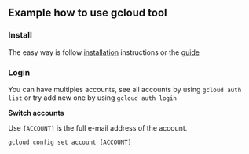 ## Example how to use gcloud tool

### Install

The easy way is follow [installation][install] instructions or the [guide][install-guide]

### Login

You can have multiples accounts, see all accounts by using `gcloud auth list` or try add new one by using `gcloud auth login`

**Switch accounts**

Use `[ACCOUNT]` is the full e-mail address of the account.
```
gcloud config set account [ACCOUNT]
```




[install]: https://cloud.google.com/sdk/install
[install-guide]: https://cloud.google.com/sdk/docs/quickstart-macos
[config]: https://cloud.google.com/sdk/docs/configurations
